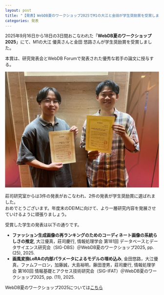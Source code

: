 ```yaml
---
layout: post
title: "【発表】WebDB夏のワークショップ2025でM1の大江と金田が学生奨励賞を受賞しました"
categories: 発表
---
```

2025年9月16日から18日の3日間おこなわれた「**WebDB夏のワークショップ2025**」にて、M1の大江 優真さんと金田 悠路さんが学生奨励賞を受賞しました。

本賞は、研究発表会とWebDB Forumで発表された優秀な若手の論文に授与する。

![写真](/assets/img/posts/20250918/kanada_oe.jpg "受賞者二人")

莊司研究室からは3件の発表がおこなわれ、2件の発表が学生奨励賞に選ばれました。  
おめでとうございます。年度末のDEIMに向けて、より一層研究内容を発展させていけるように頑張りましょう。

受賞した学生の発表は以下の通りです。

- **ファッション生成画像の再ランキングのためのコーディネート画像の系統らしさの推定**, 大江優真，莊司慶行, 情報処理学会 第181回 データベースとデータサイエンス研究会（SIG-DBS）＠WebDB夏のワークショップ2025, pp. (25), 2025.
- **画風変換LoRAの内部パラメータによるモデルの埋め込み**, 金田悠路，大江優真，ファムフーロン，加藤誠，大島裕明，藤田澄男，莊司慶行, 情報処理学会 第160回 情報基礎とアクセス技術研究会（SIG-IFAT）＠WebDB夏のワークショップ2025, pp. (11), 2025.

WebDB夏のワークショップ2025については[こちら](https://db-event.jpn.org/webdbw2025/)